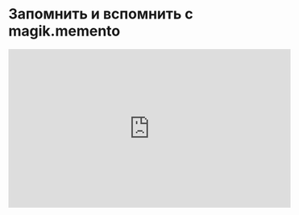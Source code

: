 
# Запомнить и вспомнить с magik.memento

<iframe width="560" height="315" src="https://www.youtube.com/embed/w3RRCpy3IMU" frameborder="0" allowfullscreen></iframe>
